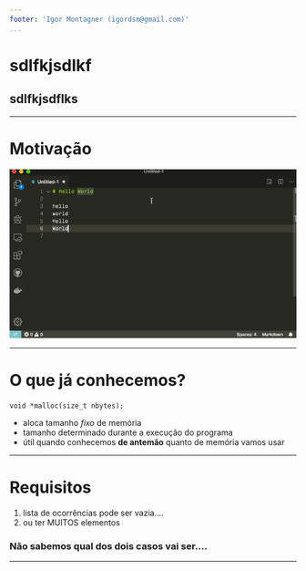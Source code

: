 ```yaml
---
footer: 'Igor Montagner (igordsm@gmail.com)'
...
```


<!-- _class: front -->

# sdlfkjsdlkf

## sdlfkjsdflks

-------

# Motivação

![](./find-all.gif)

--------------

# O que já conhecemos?

```
void *malloc(size_t nbytes);
```

* aloca tamanho *fixo* de memória
* tamanho determinado durante a execução do programa
* útil quando conhecemos **de antemão** quanto de memória vamos usar

-----

# Requisitos

1. lista de ocorrências pode ser vazia....
2. ou ter MUITOS elementos

### Não sabemos qual dos dois casos vai ser....

------

